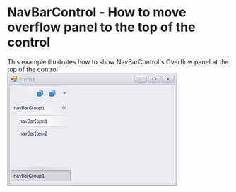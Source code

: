 # NavBarControl - How to move overflow panel to the top of the control


This example illustrates how to show NavBarControl's Overflow panel at the top of the control<br><img src="https://raw.githubusercontent.com/DevExpress-Examples/navbarcontrol-how-to-move-overflow-panel-to-the-top-of-the-control-t501318/16.1.4+/media/08bcc1f2-1b7b-11e7-80bf-00155d62480c.png">

<br/>


